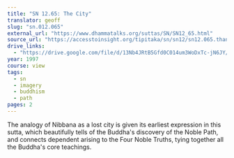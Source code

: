 ```yaml
---
title: "SN 12.65: The City"
translator: geoff
slug: "sn.012.065"
external_url: "https://www.dhammatalks.org/suttas/SN/SN12_65.html"
source_url: "https://accesstoinsight.org/tipitaka/sn/sn12/sn12.065.than.html"
drive_links:
  - "https://drive.google.com/file/d/13Nb4JRtB5Gfd0C014um3WoDxTc-jN6JY/view?usp=drivesdk"
year: 1997
course: view
tags:
  - sn
  - imagery
  - buddhism
  - path
pages: 2
---
```


The analogy of Nibbana as a lost city is given its earliest expression in this sutta, which beautifully tells of the Buddha's discovery of the Noble Path, and connects dependent arising to the Four Noble Truths, tying together all the Buddha's core teachings.